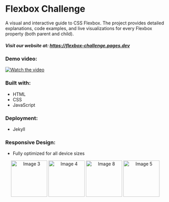 # Flexbox Challenge

A visual and interactive guide to CSS Flexbox. The project provides detailed explanations, code examples, and live visualizations for every Flexbox property (both parent and child).

##### Visit our website at: https://flexbox-challenge.pages.dev

### Demo video:
[![Watch the video](https://img.youtube.com/vi/Pt87s7dPTAY/maxresdefault.jpg)](https://www.youtube.com/watch?v=Pt87s7dPTAY)

### Built with:
- HTML
- CSS
- JavaScript

### Deployment:
- Jekyll

### Responsive Design:
- Fully optimized for all device sizes

<p align="center">
  <img src="https://res.cloudinary.com/deztgvefu/image/upload/v1738771040/flexbox-challenege/IMG_5789_mykgdy.png" alt="Image 3" width="114">
  <img src="https://res.cloudinary.com/deztgvefu/image/upload/v1738771039/flexbox-challenege/IMG_5790_eequdd.png" alt="Image 4" width="114">
  <img src="https://res.cloudinary.com/deztgvefu/image/upload/v1738771039/flexbox-challenege/IMG_5792_bkhuvk.png" alt="Image 8" width="114">
  <img src="https://res.cloudinary.com/deztgvefu/image/upload/v1738771039/flexbox-challenege/IMG_5791_dib1aw.png" alt="Image 5" width="114">
</p>


